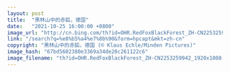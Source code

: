 ```yaml
---
layout: post
title:  "黑林山中的赤狐，德国"
date:   "2021-10-25 16:00:00 +0800"
image_url: "http://cn.bing.com/th?id=OHR.RedFoxBlackForest_ZH-CN2253259942_1920x1080.jpg&rf=LaDigue_1920x1080.jpg&pid=hp"
link: "/search?q=%e8%b5%a4%e7%8b%90&form=hpcapt&mkt=zh-cn"
copyright: "黑林山中的赤狐，德国 (© Klaus Echle/Minden Pictures)"
image_hash: "67bd5602380e3369a34de20c261122c6"
image_filename: "th?id=OHR.RedFoxBlackForest_ZH-CN2253259942_1920x1080.jpg&rf=LaDigue_1920x1080.jpg&pid=hp"
---
```

